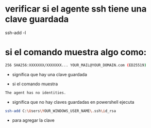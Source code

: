 # verificar si el agente ssh tiene una clave guardada
ssh-add -l

# si el comando muestra algo como:
```bash
256 SHA256:XXXXXXX/XXXXXXX... YOUR_MAIL@YOUR_DOMAIN.com (ED25519)
```
- significa que hay una clave guardada

- si el comando muestra
```bash
The agent has no identities.
```
- significa que no hay claves guardadas en powershell ejecuta
```bash
ssh-add C:\Users\YOUR_WINDOWS_USER_NAME\.ssh\id_rsa
```
- para agregar la clave